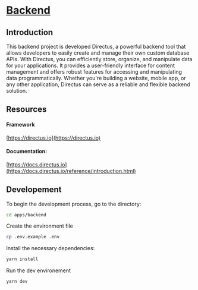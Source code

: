 # [Backend](./../../README.md)

## Introduction

This backend project is developed Directus, a powerful backend tool that allows developers to easily create and manage their own custom database APIs. With Directus, you can efficiently store, organize, and manipulate data for your applications. It provides a user-friendly interface for content management and offers robust features for accessing and manipulating data programmatically. Whether you're building a website, mobile app, or any other application, Directus can serve as a reliable and flexible backend solution.

## Resources

#### Framework 
[https://directus.io](https://directus.io)

#### Documentation:
[https://docs.directus.io](https://docs.directus.io/reference/introduction.html)

## Developement

To begin the development process, go to the directory:
```bash
cd apps/backend
```

Create the environment file
```bash
cp .env.example .env
```

Install the necessary dependencies:
```bash
yarn install
```

Run the dev environement
```bash
yarn dev
```